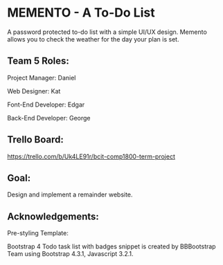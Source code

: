 # MEMENTO - A To-Do List

A password protected to-do list with a simple UI/UX design. 
Memento allows you to check the weather for the day your plan is set.

## Team 5 Roles:

Project Manager: Daniel

Web Designer: Kat

Font-End Developer: Edgar

Back-End Developer: George

## Trello Board:
https://trello.com/b/Uk4LE91r/bcit-comp1800-term-project

## Goal:

Design and implement a remainder website.

## Acknowledgements:
Pre-styling Template:

Bootstrap 4 Todo task list with badges snippet is created by BBBootstrap Team using Bootstrap 4.3.1, Javascript 3.2.1.
